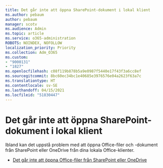 ```yaml
---
title: Det går inte att öppna SharePoint-dokument i lokal klient
ms.author: pebaum
author: pebaum
manager: scotv
ms.audience: Admin
ms.topic: article
ms.service: o365-administration
ROBOTS: NOINDEX, NOFOLLOW
localization_priority: Priority
ms.collection: Adm_O365
ms.custom:
- "9000131"
- "1827"
ms.openlocfilehash: c08f119b878b5a9e0987f5440e17f43f3a6cc8ef
ms.sourcegitcommit: 8bc60ec34bc1e40685e3976576e04a2623f63a7c
ms.translationtype: HT
ms.contentlocale: sv-SE
ms.lasthandoff: 04/15/2021
ms.locfileid: "51830447"
---
```

# <a name="unable-to-open-sharepoint-documents-in-local-client"></a>Det går inte att öppna SharePoint-dokument i lokal klient

Ibland kan det uppstå problem med att öppna Office-filer och -dokument från SharePoint eller OneDrive från dina lokala Office-klienter.

- [Det går inte att öppna Office-filer från SharePoint eller OneDrive](https://docs.microsoft.com/sharepoint/troubleshoot/administration/cant-open-office-files)
